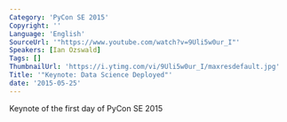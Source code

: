 ```yaml
---
Category: 'PyCon SE 2015'
Copyright: ''
Language: 'English'
SourceUrl: '"https://www.youtube.com/watch?v=9Uli5w0ur_I"'
Speakers: [Ian Ozswald]
Tags: []
ThumbnailUrl: 'https://i.ytimg.com/vi/9Uli5w0ur_I/maxresdefault.jpg'
Title: '"Keynote: Data Science Deployed"'
date: '2015-05-25'
---
```

Keynote of the first day of PyCon SE 2015